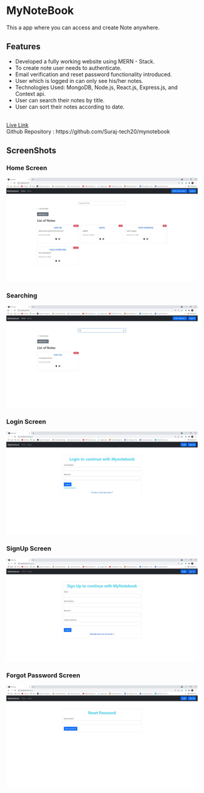 
# MyNoteBook

This a app where you can access and create Note anywhere.


## Features

- Developed a fully working website using MERN - Stack.
- To create note user needs to authenticate.
- Email verification and reset password functionality introduced.
- User which is logged in can only see his/her notes.
- Technologies Used: MongoDB, Node.js, React.js, Express.js, and Context api.
- User can search their notes by title.
- User can sort their notes according to date.
<br/>
<a href="https://cocky-banach-fc4ecb.netlify.app/" target="_blank">Live Link</a><br/>
Github Repository : https://github.com/Suraj-tech20/mynotebook

  
## ScreenShots

### Home Screen
![App Screenshot](./Assets/Home.JPG)

### Searching
![App Screenshot](./Assets/Searching.JPG)

### Login Screen
![App Screenshot](./Assets/Login.JPG)

### SignUp Screen
![App Screenshot](./Assets/signup.JPG)

### Forgot Password Screen
![App Screenshot](./Assets/reset_pass.JPG)
